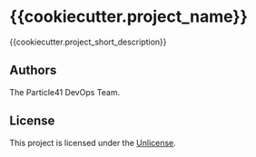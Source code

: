 # {{cookiecutter.project_name}}

{{cookiecutter.project_short_description}}

[//]: # (BEGIN_TF_DOCS)

[//]: # (END_TF_DOCS)

## Authors

The Particle41 DevOps Team.

## License

This project is licensed under the [Unlicense](UNLICENSE.md).
